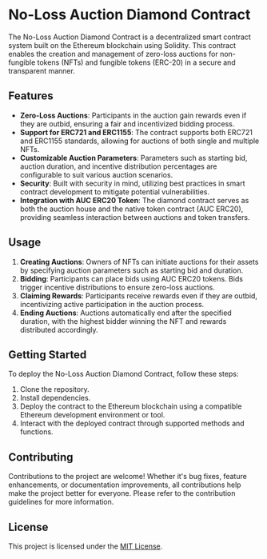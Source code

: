 # No-Loss Auction Diamond Contract

The No-Loss Auction Diamond Contract is a decentralized smart contract system built on the Ethereum blockchain using Solidity. This contract enables the creation and management of zero-loss auctions for non-fungible tokens (NFTs) and fungible tokens (ERC-20) in a secure and transparent manner.

## Features

- **Zero-Loss Auctions**: Participants in the auction gain rewards even if they are outbid, ensuring a fair and incentivized bidding process.
- **Support for ERC721 and ERC1155**: The contract supports both ERC721 and ERC1155 standards, allowing for auctions of both single and multiple NFTs.
- **Customizable Auction Parameters**: Parameters such as starting bid, auction duration, and incentive distribution percentages are configurable to suit various auction scenarios.
- **Security**: Built with security in mind, utilizing best practices in smart contract development to mitigate potential vulnerabilities.
- **Integration with AUC ERC20 Token**: The diamond contract serves as both the auction house and the native token contract (AUC ERC20), providing seamless interaction between auctions and token transfers.

## Usage

1. **Creating Auctions**: Owners of NFTs can initiate auctions for their assets by specifying auction parameters such as starting bid and duration.
2. **Bidding**: Participants can place bids using AUC ERC20 tokens. Bids trigger incentive distributions to ensure zero-loss auctions.
3. **Claiming Rewards**: Participants receive rewards even if they are outbid, incentivizing active participation in the auction process.
4. **Ending Auctions**: Auctions automatically end after the specified duration, with the highest bidder winning the NFT and rewards distributed accordingly.

## Getting Started

To deploy the No-Loss Auction Diamond Contract, follow these steps:

1. Clone the repository.
2. Install dependencies.
3. Deploy the contract to the Ethereum blockchain using a compatible Ethereum development environment or tool.
4. Interact with the deployed contract through supported methods and functions.

## Contributing

Contributions to the project are welcome! Whether it's bug fixes, feature enhancements, or documentation improvements, all contributions help make the project better for everyone. Please refer to the contribution guidelines for more information.

## License

This project is licensed under the [MIT License](LICENSE).
